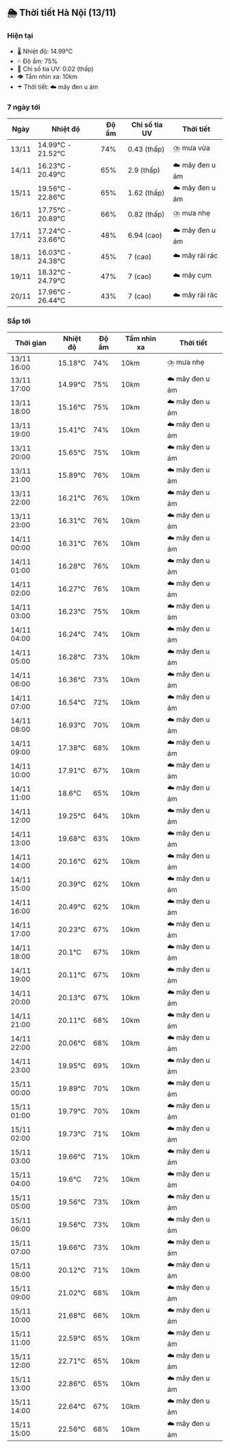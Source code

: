 ## 🌦️ Thời tiết Hà Nội (13/11)

### Hiện tại

- 🌡️ Nhiệt độ: 14.99℃
- 💦 Độ ẩm: 75%
- 🌟 Chỉ số tia UV: 0.02 (thấp)
- 👁️ Tầm nhìn xa: 10km
- ☂️ Thời tiết: ☁️ mây đen u ám

### 7 ngày tới

| Ngày | Nhiệt độ | Độ ẩm | Chỉ số tia UV | Thời tiết |
| --- | --- | --- | --- | --- |
| 13/11 | 14.99℃ - 21.52℃ | 74% | 0.43 (thấp) | ⛈️ mưa vừa |
| 14/11 | 16.23℃ - 20.49℃ | 65% | 2.9 (thấp) | ☁️ mây đen u ám |
| 15/11 | 19.56℃ - 22.86℃ | 65% | 1.62 (thấp) | ☁️ mây đen u ám |
| 16/11 | 17.75℃ - 20.89℃ | 66% | 0.82 (thấp) | ⛈️ mưa nhẹ |
| 17/11 | 17.24℃ - 23.66℃ | 48% | 6.94 (cao) | ☁️ mây đen u ám |
| 18/11 | 16.03℃ - 24.38℃ | 45% | 7 (cao) | ☁️ mây rải rác |
| 19/11 | 18.32℃ - 24.79℃ | 47% | 7 (cao) | ☁️ mây cụm |
| 20/11 | 17.96℃ - 26.44℃ | 43% | 7 (cao) | ☁️ mây rải rác |

### Sắp tới

| Thời gian | Nhiệt độ | Độ ẩm | Tầm nhìn xa | Thời tiết |
| --- | --- | --- | --- | --- |
| 13/11 16:00 | 15.18℃ | 74% | 10km | ⛈️ mưa nhẹ |
| 13/11 17:00 | 14.99℃ | 75% | 10km | ☁️ mây đen u ám |
| 13/11 18:00 | 15.16℃ | 75% | 10km | ☁️ mây đen u ám |
| 13/11 19:00 | 15.41℃ | 74% | 10km | ☁️ mây đen u ám |
| 13/11 20:00 | 15.65℃ | 75% | 10km | ☁️ mây đen u ám |
| 13/11 21:00 | 15.89℃ | 76% | 10km | ☁️ mây đen u ám |
| 13/11 22:00 | 16.21℃ | 76% | 10km | ☁️ mây đen u ám |
| 13/11 23:00 | 16.31℃ | 76% | 10km | ☁️ mây đen u ám |
| 14/11 00:00 | 16.31℃ | 76% | 10km | ☁️ mây đen u ám |
| 14/11 01:00 | 16.28℃ | 76% | 10km | ☁️ mây đen u ám |
| 14/11 02:00 | 16.27℃ | 76% | 10km | ☁️ mây đen u ám |
| 14/11 03:00 | 16.23℃ | 75% | 10km | ☁️ mây đen u ám |
| 14/11 04:00 | 16.24℃ | 74% | 10km | ☁️ mây đen u ám |
| 14/11 05:00 | 16.28℃ | 73% | 10km | ☁️ mây đen u ám |
| 14/11 06:00 | 16.36℃ | 73% | 10km | ☁️ mây đen u ám |
| 14/11 07:00 | 16.54℃ | 72% | 10km | ☁️ mây đen u ám |
| 14/11 08:00 | 16.93℃ | 70% | 10km | ☁️ mây đen u ám |
| 14/11 09:00 | 17.38℃ | 68% | 10km | ☁️ mây đen u ám |
| 14/11 10:00 | 17.91℃ | 67% | 10km | ☁️ mây đen u ám |
| 14/11 11:00 | 18.6℃ | 65% | 10km | ☁️ mây đen u ám |
| 14/11 12:00 | 19.25℃ | 64% | 10km | ☁️ mây đen u ám |
| 14/11 13:00 | 19.68℃ | 63% | 10km | ☁️ mây đen u ám |
| 14/11 14:00 | 20.16℃ | 62% | 10km | ☁️ mây đen u ám |
| 14/11 15:00 | 20.39℃ | 62% | 10km | ☁️ mây đen u ám |
| 14/11 16:00 | 20.49℃ | 62% | 10km | ☁️ mây đen u ám |
| 14/11 17:00 | 20.23℃ | 67% | 10km | ☁️ mây đen u ám |
| 14/11 18:00 | 20.1℃ | 67% | 10km | ☁️ mây đen u ám |
| 14/11 19:00 | 20.11℃ | 67% | 10km | ☁️ mây đen u ám |
| 14/11 20:00 | 20.13℃ | 67% | 10km | ☁️ mây đen u ám |
| 14/11 21:00 | 20.11℃ | 68% | 10km | ☁️ mây đen u ám |
| 14/11 22:00 | 20.06℃ | 68% | 10km | ☁️ mây đen u ám |
| 14/11 23:00 | 19.95℃ | 69% | 10km | ☁️ mây đen u ám |
| 15/11 00:00 | 19.89℃ | 70% | 10km | ☁️ mây đen u ám |
| 15/11 01:00 | 19.79℃ | 70% | 10km | ☁️ mây đen u ám |
| 15/11 02:00 | 19.73℃ | 71% | 10km | ☁️ mây đen u ám |
| 15/11 03:00 | 19.66℃ | 71% | 10km | ☁️ mây đen u ám |
| 15/11 04:00 | 19.6℃ | 72% | 10km | ☁️ mây đen u ám |
| 15/11 05:00 | 19.56℃ | 73% | 10km | ☁️ mây đen u ám |
| 15/11 06:00 | 19.56℃ | 73% | 10km | ☁️ mây đen u ám |
| 15/11 07:00 | 19.66℃ | 73% | 10km | ☁️ mây đen u ám |
| 15/11 08:00 | 20.12℃ | 71% | 10km | ☁️ mây đen u ám |
| 15/11 09:00 | 21.02℃ | 68% | 10km | ☁️ mây đen u ám |
| 15/11 10:00 | 21.68℃ | 66% | 10km | ☁️ mây đen u ám |
| 15/11 11:00 | 22.59℃ | 65% | 10km | ☁️ mây đen u ám |
| 15/11 12:00 | 22.71℃ | 65% | 10km | ☁️ mây đen u ám |
| 15/11 13:00 | 22.86℃ | 65% | 10km | ☁️ mây đen u ám |
| 15/11 14:00 | 22.64℃ | 67% | 10km | ☁️ mây đen u ám |
| 15/11 15:00 | 22.56℃ | 68% | 10km | ☁️ mây đen u ám |

